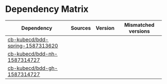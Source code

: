 # Dependency Matrix

Dependency | Sources | Version | Mismatched versions
---------- | ------- | ------- | -------------------
[cb-kubecd/bdd-spring-1587313620](https://github.com/cb-kubecd/bdd-spring-1587313620.git) |  | []() | 
[cb-kubecd/bdd-nh-1587314727](https://github.com/cb-kubecd/bdd-nh-1587314727.git) |  | []() | 
[cb-kubecd/bdd-gh-1587314727](https://github.com/cb-kubecd/bdd-gh-1587314727.git) |  | []() | 
